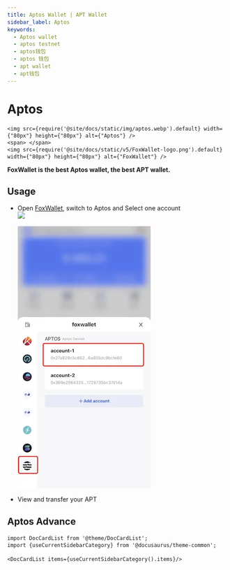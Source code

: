 ```yaml
---
title: Aptos Wallet | APT Wallet
sidebar_label: Aptos
keywords:
  - Aptos wallet
  - aptos testnet
  - aptos钱包
  - aptos 钱包
  - apt wallet
  - apt钱包
---
```


# Aptos

```mdx-code-block
<img src={require('@site/docs/static/img/aptos.webp').default} width={"80px"} height={"80px"} alt={"Aptos"} />
<span> </span>
<img src={require('@site/docs/static/v5/FoxWallet-logo.png').default} width={"80px"} height={"80px"} alt={"FoxWallet"} />
```

**FoxWallet is the best Aptos wallet, the best APT wallet.**

## Usage

* Open [FoxWallet](https://foxwallet.com/), switch to Aptos and Select one account  
  <img src="/img/docs/switch-entrance.webp" width="320" />
  
  ![](../img/switch-aptos.webp)

* View and transfer your APT  

## Aptos Advance

```mdx-code-block
import DocCardList from '@theme/DocCardList';
import {useCurrentSidebarCategory} from '@docusaurus/theme-common';

<DocCardList items={useCurrentSidebarCategory().items}/>
```